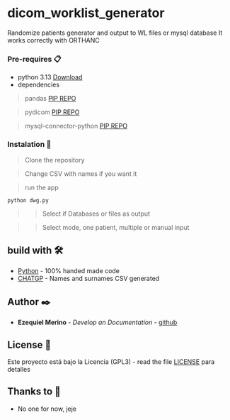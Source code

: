 # dicom_worklist_generator
Randomize patients generator and output to WL files or mysql database
It works correctly with ORTHANC

### Pre-requires 📋

* python 3.13 [Download](https://www.python.org/downloads/)
* dependencies

> pandas [PIP REPO](https://pypi.org/project/pandas/)

> pydicom [PIP REPO](https://pypi.org/project/pydicom/)

> mysql-connector-python [PIP REPO](https://pypi.org/project/mysql-connector-python/)

### Instalation 🔧

> Clone the repository

> Change CSV with names if you want it

> run the app
```
python dwg.py
```

>> Select if Databases or files as output

>> Select mode, one patient, multiple or manual input

## build with 🛠️

* [Python](https://www.python.org/downloads/release/python-313/) - 100% handed made code
* [CHATGP](https://chatgpt.com/) - Names and surnames CSV generated


## Author ✒️

* **Ezequiel Merino** - *Develop an Documentation* - [github](https://github.com/merinocabreraezequiel)

## License 📄

Este proyecto está bajo la Licencia (GPL3) - read the file [LICENSE](LICENSE) para detalles

## Thanks to 🎁

* No one for now, jeje